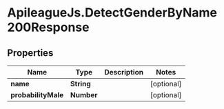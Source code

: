 # ApileagueJs.DetectGenderByName200Response

## Properties

Name | Type | Description | Notes
------------ | ------------- | ------------- | -------------
**name** | **String** |  | [optional] 
**probabilityMale** | **Number** |  | [optional] 


